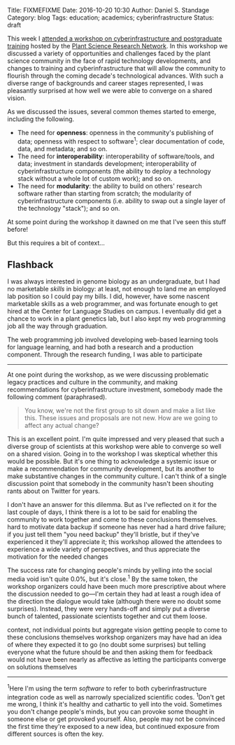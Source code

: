 Title: FIXMEFIXME
Date: 2016-10-20 10:30
Author: Daniel S. Standage
Category: blog
Tags: education; academics; cyberinfrastructure
Status: draft

This week I [attended a workshop on cyberinfrastructure and postgraduate training](my-thoughts-on-the-psrn-workshop-on-cyberinfrastructure-and-training.html) hosted by the [Plant Science Research Network](http://bti.cornell.edu/news/plant-science-research-network-launches/).
In this workshop we discussed a variety of opportunities and challenges faced by the plant science community in the face of rapid technology developments, and changes to training and cyberinfrastructure that will allow the community to flourish through the coming decade's technological advances.
With such a diverse range of backgrounds and career stages represented, I was pleasantly surprised at how well we were able to converge on a shared vision.

As we discussed the issues, several common themes started to emerge, including the following.

- The need for **openness**:
  openness in the community's publishing of data;
  openness with respect to software<sup>1</sup>;
  clear documentation of code, data, and metadata;
  and so on.
- The need for **interoperability**:
  interoperability of software/tools, and data;
  investment in standards development;
  interoperability of cyberinfrastructure components (the ability to deploy a technology stack without a whole lot of custom work);
  and so on.
- The need for **modularity**:
  the ability to build on others' research software rather than starting from scratch;
  the modularity of cyberinfrastructure components (i.e. ability to swap out a single layer of the technology "stack");
  and so on.

At some point during the workshop it dawned on me that I've seen this stuff before!

But this requires a bit of context...

## Flashback

I was always interested in genome biology as an undergraduate, but I had no marketable *skills* in biology: at least, not enough to land me an employed lab position so I could pay my bills.
I did, however, have some nascent marketable skills as a web programmer, and was fortunate enough to get hired at the Center for Language Studies on campus.
I eventually did get a chance to work in a plant genetics lab, but I also kept my web programming job all the way through graduation.

The web programming job involved developing web-based learning tools for language learning, and had both a research and a production component.
Through the research funding, I was able to participate







----------






At one point during the workshop, as we were discussing problematic legacy practices and culture in the community, and making recommendations for cyberinfrastructure investment, somebody made the following comment (paraphrased).

> You know, we're not the first group to sit down and make a list like this.
> These issues and proposals are not new.
> How are we going to affect any actual change?

This is an excellent point.
I'm quite impressed and very pleased that such a diverse group of scientists at this workshop were able to converge so well on a shared vision.
Going in to the workshop I was skeptical whether this would be possible.
But it's one thing to acknowledge a systemic issue or make a recommendation for community development, but its another to make substantive changes in the community culture.
I can't think of a single discussion point that somebody in the community hasn't been shouting rants about on Twitter for years.

I don't have an answer for this dilemma.
But as I've reflected on it for the last couple of days, I think there is a lot to be said for enabling the community to work together and come to these conclusions themselves.
hard to motivate data backup if someone has never had a hard drive failure; if you just tell them "you need backup" they'll bristle, but if they've experienced it they'll appreciate it; this workshop allowed the attendees to experience a wide variety of perspectives, and thus appreciate the motivation for the needed changes



The success rate for changing people's minds by yelling into the social media void isn't quite 0.0%, but it's close.<sup>1</sup>
By the same token, the workshop organizers could have been much more prescriptive about where the discussion needed to go—I'm certain they had at least a rough idea of the direction the dialogue would take (although there were no doubt some surprises).
Instead, they were very hands-off and simply put a diverse bunch of talented, passionate scientists together and cut them loose.






context, not individual points but aggregate vision
getting people to come to these conclusions themselves
    workshop organizers may have had an idea of where they expected it to go (no doubt some surprises)
    but telling everyone what the future should be and then asking them for feedback would not have been nearly as affective as letting the participants converge on solutions themselves

----------

<sup>1</sup>Here I'm using the term *software* to refer to both cyberinfrastructure integration code as well as narrowly specialized scientific codes.
<sup>1</sup>Don't get me wrong, I think it's healthy and cathartic to yell into the void. Sometimes you don't change people's minds, but you can provoke some thought in someone else or get provoked yourself. Also, people may not be convinced the first time they're exposed to a new idea, but continued exposure from different sources is often the key.

